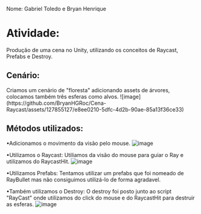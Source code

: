 Nome: Gabriel Toledo e Bryan Henrique 

<h1>Atividade: </h1>
Produção de uma cena no Unity, utilizando os conceitos de Raycast, Prefabs e Destroy.

<h2>Cenário:</h2>
Criamos um cenário de "floresta" adicionando assets de árvores, colocamos também três esferas como alvos.
![image](https://github.com/BryanHGRoc/Cena-Raycast/assets/127855127/e8ee0210-5dfc-4d2b-90ae-85a13f36ce33)


<h2>Métodos utilizados:</h2>
 
•Adicionamos o movimento da visão pelo mouse.
![image](https://github.com/BryanHGRoc/Cena-Raycast/assets/127855127/b9869fa8-3344-40b3-a702-5049d2adc877)




•Utilizamos o Raycast: Utiliamos da visão do mouse para guiar o Ray e utilizamos do RaycastHit.
![image](https://github.com/BryanHGRoc/Cena-Raycast/assets/127855127/e86e3cb2-83ec-47bb-bd84-19bf351306a1)




•Utilizamos Prefabs: Tentamos utilizar um prefabs que foi nomeado de RayBullet mas não consiguimos utilizá-lo de forma agradavel.




•Também utilizamos o Destroy: O destroy foi posto junto ao script "RayCast" onde utilizamos do click do mouse e do RaycastHit para destruir as esferas.
![image](https://github.com/BryanHGRoc/Cena-Raycast/assets/127855127/e8409c33-7ed0-4563-ba7d-acfa2180d92a)

